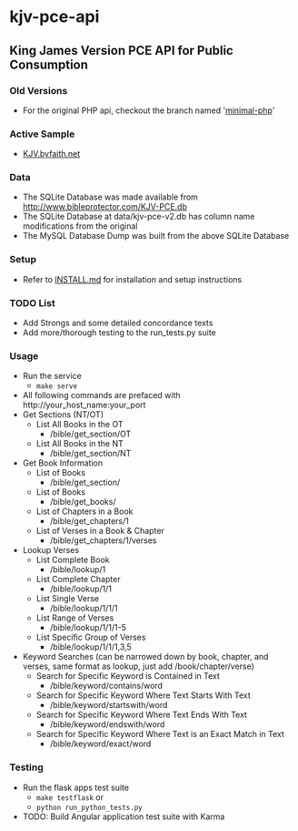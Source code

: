 # kjv-pce-api

## King James Version PCE API for Public Consumption

### Old Versions
* For the original PHP api, checkout the branch named '[minimal-php](https://github.com/psyclone241/kjv-pce-api/tree/minimal-php)'

### Active Sample
* [KJV.byfaith.net](http://kjv.byfaith.net/mlt_bible/)

### Data
* The SQLite Database was made available from http://www.bibleprotector.com/KJV-PCE.db
* The SQLite Database at data/kjv-pce-v2.db has column name modifications from the original
* The MySQL Database Dump was built from the above SQLite Database

### Setup
* Refer to [INSTALL.md](INSTALL.md) for installation and setup instructions

### TODO List
* Add Strongs and some detailed concordance texts
* Add more/thorough testing to the run_tests.py suite

### Usage
* Run the service
  * `make serve`
* All following commands are prefaced with http://your_host_name:your_port
* Get Sections (NT/OT)
  * List All Books in the OT
    * /bible/get_section/OT
  * List All Books in the NT
    * /bible/get_section/NT
* Get Book Information
  * List of Books
    * /bible/get_section/
  * List of Books
    * /bible/get_books/
  * List of Chapters in a Book
    * /bible/get_chapters/1
  * List of Verses in a Book & Chapter
    * /bible/get_chapters/1/verses
* Lookup Verses
  * List Complete Book
    * /bible/lookup/1
  * List Complete Chapter
    * /bible/lookup/1/1
  * List Single Verse
    * /bible/lookup/1/1/1
  * List Range of Verses
    * /bible/lookup/1/1/1-5
  * List Specific Group of Verses
    * /bible/lookup/1/1/1,3,5
* Keyword Searches (can be narrowed down by book, chapter, and verses, same format as lookup, just add /book/chapter/verse)
  * Search for Specific Keyword is Contained in Text
    * /bible/keyword/contains/word
  * Search for Specific Keyword Where Text Starts With Text
    * /bible/keyword/startswith/word
  * Search for Specific Keyword Where Text Ends With Text
    * /bible/keyword/endswith/word
  * Search for Specific Keyword Where Text is an Exact Match in Text
    * /bible/keyword/exact/word

### Testing
* Run the flask apps test suite
  * `make testflask` or
  * `python run_python_tests.py`
* TODO: Build Angular application test suite with Karma
